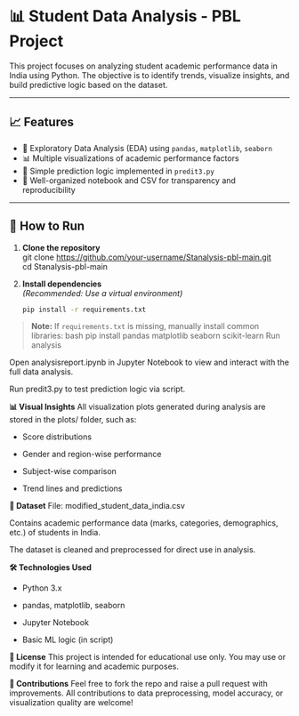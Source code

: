 # 📊 Student Data Analysis - PBL Project

This project focuses on analyzing student academic performance data in India using Python. The objective is to identify trends, visualize insights, and build predictive logic based on the dataset.

---


## 📈 Features

- 📌 Exploratory Data Analysis (EDA) using `pandas`, `matplotlib`, `seaborn`
- 📊 Multiple visualizations of academic performance factors
- 🤖 Simple prediction logic implemented in `predit3.py`
- 📂 Well-organized notebook and CSV for transparency and reproducibility

---

## 🚀 How to Run

1. **Clone the repository**  
   git clone https://github.com/your-username/Stanalysis-pbl-main.git  
   cd Stanalysis-pbl-main

2. **Install dependencies**  
   *(Recommended: Use a virtual environment)*  
   ```bash
   pip install -r requirements.txt
> **Note:** If `requirements.txt` is missing, manually install common libraries:
> bash
pip install pandas matplotlib seaborn scikit-learn
Run analysis

Open analysisreport.ipynb in Jupyter Notebook to view and interact with the full data analysis.

Run predit3.py to test prediction logic via script.

**📊 Visual Insights**
All visualization plots generated during analysis are stored in the plots/ folder, such as:

- Score distributions

- Gender and region-wise performance

- Subject-wise comparison

- Trend lines and predictions

**📄 Dataset**
File: modified_student_data_india.csv

Contains academic performance data (marks, categories, demographics, etc.) of students in India.

The dataset is cleaned and preprocessed for direct use in analysis.

**🛠️ Technologies Used**
- Python 3.x

- pandas, matplotlib, seaborn

- Jupyter Notebook

- Basic ML logic (in script)

**📄 License**
This project is intended for educational use only. You may use or modify it for learning and academic purposes.

**🙌 Contributions**
Feel free to fork the repo and raise a pull request with improvements. All contributions to data preprocessing, model accuracy, or visualization quality are welcome!


